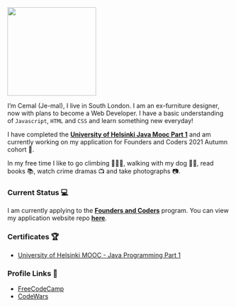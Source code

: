  <img src="https://media.giphy.com/media/1es0suLtBMuZcRBtvl/giphy.gif" width="200"> 

I’m Cemal (Je-mal), I live in South London. I am an ex-furniture designer, now with plans to become a Web Developer. I have a basic understanding of `Javascript`, `HTML` and `CSS` and learn something new everyday!

I have completed the [**University of Helsinki Java Mooc Part 1**](https://java-programming.mooc.fi/) and am currently working on my application for Founders and Coders 2021 Autumn cohort 🍁.

In my free time I like to go climbing 🧗🏼‍♂️, walking with my dog 🐕‍🦺, read books 📚, watch crime dramas 📺 and take photographs 📷.

### Current Status 💻

I am currently applying to the [**Founders and Coders**](https://www.foundersandcoders.com/) program. You can view my application website repo [**here**](https://github.com/cemalokten/fac-application-website).

### Certificates 🏆

* [University of Helsinki MOOC - Java Programming Part 1](https://certificates.mooc.fi/validate/xgg8x6qj2e)

### Profile Links 🔗

* [FreeCodeCamp](https://www.freecodecamp.org/cemalokten)
* [CodeWars](https://www.codewars.com/users/cemalokten)
